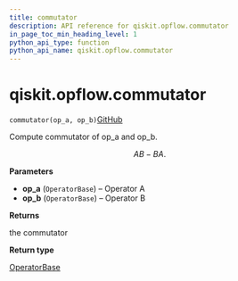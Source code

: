 ```yaml
---
title: commutator
description: API reference for qiskit.opflow.commutator
in_page_toc_min_heading_level: 1
python_api_type: function
python_api_name: qiskit.opflow.commutator
---
```


# qiskit.opflow\.commutator

<span id="qiskit.opflow.commutator" />

`commutator(op_a, op_b)`[GitHub](https://github.com/qiskit/qiskit/tree/stable/0.20/qiskit/opflow/utils.py "view source code")

Compute commutator of op\_a and op\_b.

$$
AB - BA.
$$

**Parameters**

*   **op\_a** (`OperatorBase`) – Operator A
*   **op\_b** (`OperatorBase`) – Operator B

**Returns**

the commutator

**Return type**

[OperatorBase](qiskit.opflow.OperatorBase "qiskit.opflow.OperatorBase")


